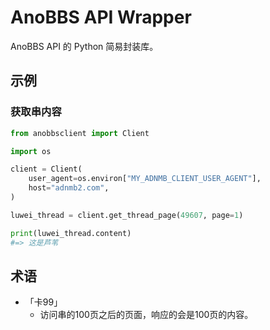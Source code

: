 # AnoBBS API Wrapper

AnoBBS API 的 Python 简易封装库。

## 示例

### 获取串内容

```python
from anobbsclient import Client

import os

client = Client(
    user_agent=os.environ["MY_ADNMB_CLIENT_USER_AGENT"],
    host="adnmb2.com",
)

luwei_thread = client.get_thread_page(49607, page=1)

print(luwei_thread.content)
#=> 这是芦苇
```

## 术语

* 「卡99」
    * 访问串的100页之后的页面，响应的会是100页的内容。
